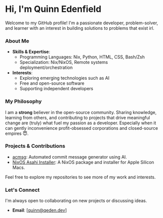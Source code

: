 # Hi, I'm Quinn Edenfield

Welcome to my GitHub profile! I'm a passionate developer, problem-solver, and learner with an interest in building solutions to problems that exist irl.

### About Me

- **Skills & Expertise**:
  - Programming Languages: Nix, Python, HTML, CSS, Bash/Zsh
  - Specialization: Nix/NixOS, Remote systems deployment/orchestration
- **Interests**:
  - Exploring emerging technologies such as AI
  - Free and open-source software
  - Supporting independent developers

### My Philosophy

I am a **strong** believer in the open-source community. Sharing knowledge, learning from others, and contributing to projects that drive meaningful change are (truly) what fuel my passion as a developer. Especially when it can gently inconvenience profit-obsessed corporations and closed-source empires 😇.

### Projects & Contributions
- [acmsg](https://github.com/quinneden/acmsg): Automated commit message generator using AI.
- [NixOS Asahi Installer](https://github.com/quinneden/nixos-asahi-package): A NixOS package and installer for Apple Silicon Macs.

Feel free to explore my repositories to see more of my work and interests.

### Let's Connect
I'm always open to collaborating on new projects or discussing ideas.
- **Email**: [quinn@qeden.dev]
